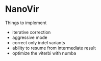 # NanoVir

Things to implement
- iterative correction
- aggressive mode
- correct only indel variants
- ability to resume from intermediate result
- optimize the viterbi with numba